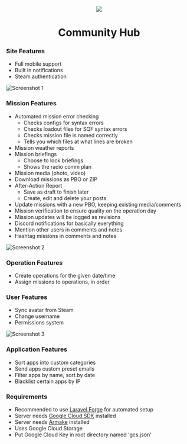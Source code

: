 <p align="center">
	<img src="http://i.imgur.com/7nkLRBB.png">
</p>

<h1 align="center">Community Hub</h1>

### Site Features
- Full mobile support
- Built in notifications
- Steam authentication

![Screenshot 1](http://i.imgur.com/PHG3FFl.png)

### Mission Features
- Automated mission error checking
    - Checks configs for syntax errors
    - Checks loadout files for SQF syntax errors
    - Checks mission file is named correctly
    - Tells you which files at what lines are broken
- Mission weather reports
- Mission briefings
    - Choose to lock briefings
    - Shows the radio comm plan
- Mission media (photo, video)
- Download missions as PBO or ZIP
- After-Action Report
    - Save as draft to finish later
    - Create, edit and delete your posts
- Update missions with a new PBO, keeping existing media/comments
- Mission verification to ensure quality on the operation day
- Mission updates will be logged as revisions
- Discord notifications for basically everything
- Mention other users in comments and notes
- Hashtag missions in comments and notes

![Screenshot 2](http://i.imgur.com/zFwuBXU.png)

### Operation Features
- Create operations for the given date/time
- Assign missions to operations, in order

### User Features
- Sync avatar from Steam
- Change username
- Permissions system

![Screenshot 3](http://i.imgur.com/NpEGOeH.png)

### Application Features
- Sort apps into custom categories
- Send apps custom preset emails
- Filter apps by name, sort by date
- Blacklist certain apps by IP

### Requirements
- Recommended to use [Laravel Forge](https://forge.laravel.com) for automated setup
- Server needs [Google Cloud SDK](https://cloud.google.com/sdk/) installed
- Server needs [Armake](https://github.com/KoffeinFlummi/armake) installed
- Uses Google Cloud Storage
- Put Google Cloud Key in root directory named 'gcs.json'
